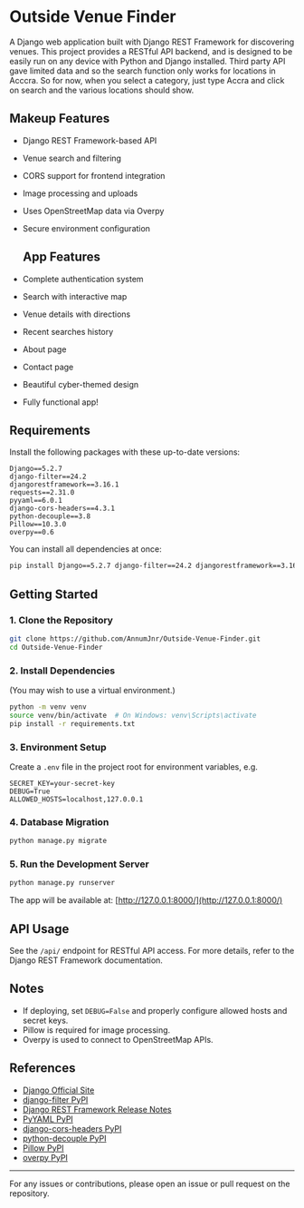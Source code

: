 # Outside Venue Finder

A Django web application built with Django REST Framework for discovering venues. This project provides a RESTful API backend, and is designed to be easily run on any device with Python and Django installed.
Third party API gave limited data and so the search function only works for locations in Acccra. So for now, when you select a category, just type Accra and click on search and the various locations should show. 

## Makeup Features

- Django REST Framework-based API
- Venue search and filtering
- CORS support for frontend integration
- Image processing and uploads
- Uses OpenStreetMap data via Overpy
- Secure environment configuration

  ## App Features
- Complete authentication system
- Search with interactive map
- Venue details with directions
- Recent searches history
- About page 
- Contact page 
- Beautiful cyber-themed design
- Fully functional app!

## Requirements

Install the following packages with these up-to-date versions:

```
Django==5.2.7
django-filter==24.2
djangorestframework==3.16.1
requests==2.31.0
pyyaml==6.0.1
django-cors-headers==4.3.1
python-decouple==3.8
Pillow==10.3.0
overpy==0.6
```

You can install all dependencies at once:
```bash
pip install Django==5.2.7 django-filter==24.2 djangorestframework==3.16.1 requests==2.31.0 pyyaml==6.0.1 django-cors-headers==4.3.1 python-decouple==3.8 Pillow==10.3.0 overpy==0.6
```

## Getting Started

### 1. Clone the Repository

```bash
git clone https://github.com/AnnumJnr/Outside-Venue-Finder.git
cd Outside-Venue-Finder
```

### 2. Install Dependencies

(You may wish to use a virtual environment.)

```bash
python -m venv venv
source venv/bin/activate  # On Windows: venv\Scripts\activate
pip install -r requirements.txt
```

### 3. Environment Setup

Create a `.env` file in the project root for environment variables, e.g.
```
SECRET_KEY=your-secret-key
DEBUG=True
ALLOWED_HOSTS=localhost,127.0.0.1
```

### 4. Database Migration

```bash
python manage.py migrate
```

### 5. Run the Development Server

```bash
python manage.py runserver
```

The app will be available at: [http://127.0.0.1:8000/](http://127.0.0.1:8000/)

## API Usage

See the `/api/` endpoint for RESTful API access. For more details, refer to the Django REST Framework documentation.

## Notes

- If deploying, set `DEBUG=False` and properly configure allowed hosts and secret keys.
- Pillow is required for image processing.
- Overpy is used to connect to OpenStreetMap APIs.



## References

- [Django Official Site](https://www.djangoproject.com/download/)
- [django-filter PyPI](https://pypi.org/project/django-filter/)
- [Django REST Framework Release Notes](https://www.django-rest-framework.org/community/release-notes/)
- [PyYAML PyPI](https://pypi.org/project/PyYAML/)
- [django-cors-headers PyPI](https://pypi.org/project/django-cors-headers/)
- [python-decouple PyPI](https://pypi.org/project/python-decouple/)
- [Pillow PyPI](https://pypi.org/project/Pillow/)
- [overpy PyPI](https://pypi.org/project/overpy/)

---

For any issues or contributions, please open an issue or pull request on the repository.
